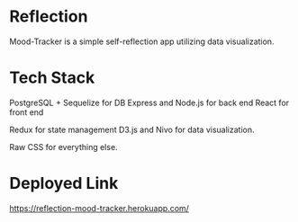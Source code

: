 # Reflection

Mood-Tracker is a simple self-reflection app utilizing data visualization.

# Tech Stack

PostgreSQL + Sequelize for DB
Express and Node.js for back end
React for front end

Redux for state management
D3.js and Nivo for data visualization.

Raw CSS for everything else.

# Deployed Link
https://reflection-mood-tracker.herokuapp.com/
